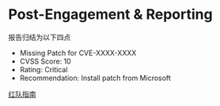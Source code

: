 # Post-Engagement & Reporting

报告归结为以下四点
- Missing Patch for CVE-XXXX-XXXX
- CVSS Score: 10
- Rating: Critical
- Recommendation: Install patch from Microsoft


[红队指南](https://redteam.guide/docs/guides/)